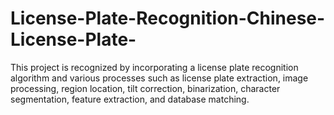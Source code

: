 # License-Plate-Recognition-Chinese-License-Plate-
This project is recognized by incorporating a license plate recognition algorithm and various processes such as license plate extraction, image processing, region location, tilt correction, binarization, character segmentation, feature extraction, and database matching.

